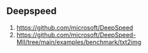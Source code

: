 ## Deepspeed
1. https://github.com/microsoft/DeepSpeed
2. https://github.com/microsoft/DeepSpeed-MII/tree/main/examples/benchmark/txt2img